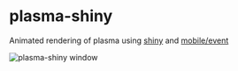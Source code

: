 # plasma-shiny

Animated rendering of plasma using [shiny](https://godoc.org/golang.org/x/exp/shiny)
and [mobile/event](https://godoc.org/golang.org/x/mobile/event)

![plasma-shiny window](https://assets.c7.se/screenshots/plasma-shiny-20170121-212721.png)
